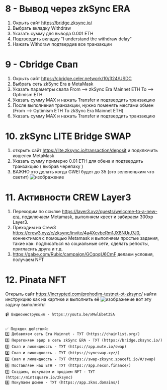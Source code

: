 
# 8 - Вывод через zkSync ERA

1. Окрыть сайт https://bridge.zksync.io/
2. Выбрать вкладку Withdraw
3. Указать сумму для вывода 0.001 ETH
4. Подтвердить вкладку "I understand the withdraw delay"
5. Нажать Withdraw подтвердив все транзакции

# 9 - Cbridge Свап

1. Окрыть сайт https://cbridge.celer.network/10/324/USDC
2. Выбрать сеть zkSync Era в MetaMask
3. Указать параметры свапа From --> zkSync Era Mainnet ETH To --> Optimism ETH
4. Указать сумму MAX и нажать Transfer и подтвердить транзакцию
5. После выполнения транзакции, нужно поменять местами обмен (From --> Optimism ETH To zkSync Era Mainnet ETH)
6. Указать сумму MAX и нажать Transfer и подтвердить транзакцию

# 10. zkSync LITE Bridge SWAP

1. открыть сайт https://lite.zksync.io/transaction/deposit и подключить кошелек MetaMask
2. Указать сумму примерно 0.01 ETH для обена и подтвердить транзакцию ( выбрав черепаху )
3. ВАЖНО это делать когда GWEI будет до 35 (это зелененьким что светит) ![изображение](https://user-images.githubusercontent.com/17593539/235371594-7686aaba-4921-4268-9ea0-cf9d835305a7.png)

# 11. Активности CREW Layer3

1. Переходим по ссылке https://layer3.xyz/quests/welcome-to-a-new-era, подключаем Metamask, выполняем квест и забираем 300xp Layer3.
2. Преходим на Crew3 https://crew3.xyz/c/zksync/invite/4a4XcvbeRm1JX8NUrJ7J0, коннектимся с помощью Metamask и выполняем простые задания, такие как: подписаться на социальные сети, сделать репосты, пригласить друга и т.д. 
3. https://galxe.com/Rubic/campaign/GCqpqU6CmF делаем условия, получаем NFT

# 12. Pinata NFT

Открыть сайт https://incrypted.com/prohodim-testnet-ot-zksync/ найти инструкцию как на картнке и выполнить её
![изображение](https://user-images.githubusercontent.com/17593539/235520757-3761adfb-e8e6-4fd6-9912-ee27e0466c96.png) вот эту задачу выполнять!

```
📹 Видеоинструкция - https://youtu.be/xMwlEbet3SA


✅ Порядок действий:
1️⃣ Добавляем сеть Era Mainnet - ТУТ (https://chainlist.org/)
2️⃣ Перегоняем эфир в сеть zkSync ERA - ТУТ (https://bridge.zksync.io/)
3️⃣ Свап и ликвидность - ТУТ (https://app.mute.io/swap)
4️⃣ Свап и ликвидность - ТУТ (https://syncswap.xyz/)
5️⃣ Свап и ликвидность - ТУТ (https://swap-zksync.spacefi.io/#/swap)
6️⃣ Поставляем наш ETH - ТУТ (https://app.nexon.finance/)
7️⃣ Создаем, покупаем и продаем NFT - ТУТ (https://mintsquare.io/zksync)
8️⃣ Покупаем домен - ТУТ (https://app.zkns.domains/)

```
